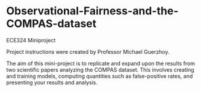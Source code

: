 # Observational-Fairness-and-the-COMPAS-dataset
ECE324 Miniproject

Project instructions were created by Professor Michael Guerzhoy. 

The aim of this mini-project is to replicate and expand upon the results from two scientific papers analyzing the COMPAS dataset. This involves creating and training models, computing quantities such as false-positive rates, and presenting your results and analysis.
